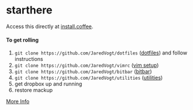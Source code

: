 # starthere
Access this directly at [install.coffee](https://install.coffee).

#### To get rolling
1. `git clone https://github.com/JaredVogt/dotfiles` ([dotfiles](https://github.com/JaredVogt/dotfiles)) and follow instructions 
1. `git clone https://github.com/JaredVogt/vimrc` ([vim setup](https://github.com/JaredVogt/vimrc)) 
2. `git clone https://github.com/JaredVogt/bitbar` ([bitbar](https://github.com/JaredVogt/bitbar))
3. `git clone https://github.com/JaredVogt/utilities` ([utilities](https://github.com/JaredVogt/utilities))
4. get dropbox up and running
5. restore mackup


[More Info]()
